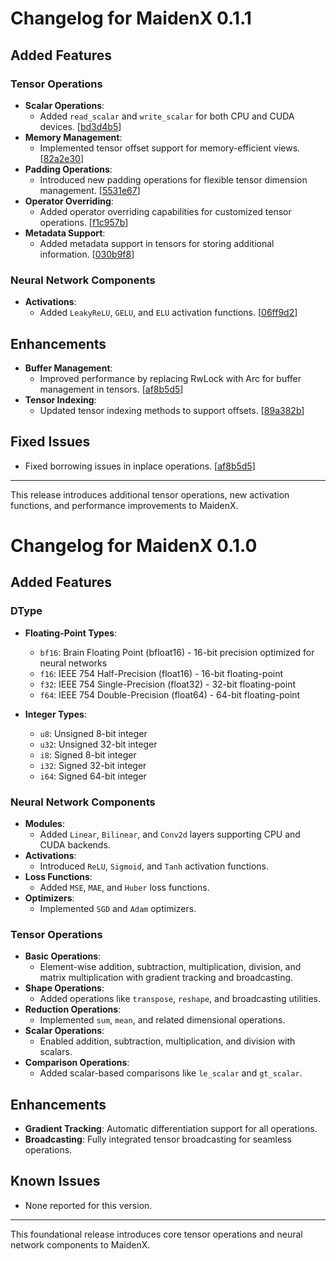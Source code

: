 # Changelog for MaidenX 0.1.1

## Added Features

### Tensor Operations
- **Scalar Operations**:
  - Added `read_scalar` and `write_scalar` for both CPU and CUDA devices. [[bd3d4b5](https://github.com/miniex/maidenx/commit/bd3d4b5)]
- **Memory Management**:
  - Implemented tensor offset support for memory-efficient views. [[82a2e30](https://github.com/miniex/maidenx/commit/82a2e30)]
- **Padding Operations**:
  - Introduced new padding operations for flexible tensor dimension management. [[5531e67](https://github.com/miniex/maidenx/commit/5531e67)]
- **Operator Overriding**:
  - Added operator overriding capabilities for customized tensor operations. [[f1c957b](https://github.com/miniex/maidenx/commit/f1c957b)]
- **Metadata Support**:
  - Added metadata support in tensors for storing additional information. [[030b9f8](https://github.com/miniex/maidenx/commit/030b9f8)]

### Neural Network Components
- **Activations**:
  - Added `LeakyReLU`, `GELU`, and `ELU` activation functions. [[06ff9d2](https://github.com/miniex/maidenx/commit/06ff9d2)]

## Enhancements
- **Buffer Management**:
  - Improved performance by replacing RwLock with Arc for buffer management in tensors. [[af8b5d5](https://github.com/miniex/maidenx/commit/af8b5d5)]
- **Tensor Indexing**:
  - Updated tensor indexing methods to support offsets. [[89a382b](https://github.com/miniex/maidenx/commit/89a382b)]

## Fixed Issues
- Fixed borrowing issues in inplace operations. [[af8b5d5](https://github.com/miniex/maidenx/commit/af8b5d5)]


---

This release introduces additional tensor operations, new activation functions, and performance improvements to MaidenX.

# Changelog for MaidenX 0.1.0

## Added Features

### DType

- **Floating-Point Types**:
  - `bf16`: Brain Floating Point (bfloat16) - 16-bit precision optimized for neural networks
  - `f16`: IEEE 754 Half-Precision (float16) - 16-bit floating-point
  - `f32`: IEEE 754 Single-Precision (float32) - 32-bit floating-point
  - `f64`: IEEE 754 Double-Precision (float64) - 64-bit floating-point

- **Integer Types**:
  - `u8`: Unsigned 8-bit integer
  - `u32`: Unsigned 32-bit integer
  - `i8`: Signed 8-bit integer
  - `i32`: Signed 32-bit integer
  - `i64`: Signed 64-bit integer

### Neural Network Components
- **Modules**:
  - Added `Linear`, `Bilinear`, and `Conv2d` layers supporting CPU and CUDA backends.
- **Activations**:
  - Introduced `ReLU`, `Sigmoid`, and `Tanh` activation functions.
- **Loss Functions**:
  - Added `MSE`, `MAE`, and `Huber` loss functions.
- **Optimizers**:
  - Implemented `SGD` and `Adam` optimizers.

### Tensor Operations
- **Basic Operations**:
  - Element-wise addition, subtraction, multiplication, division, and matrix multiplication with gradient tracking and broadcasting.
- **Shape Operations**:
  - Added operations like `transpose`, `reshape`, and broadcasting utilities.
- **Reduction Operations**:
  - Implemented `sum`, `mean`, and related dimensional operations.
- **Scalar Operations**:
  - Enabled addition, subtraction, multiplication, and division with scalars.
- **Comparison Operations**:
  - Added scalar-based comparisons like `le_scalar` and `gt_scalar`.

## Enhancements
- **Gradient Tracking**: Automatic differentiation support for all operations.
- **Broadcasting**: Fully integrated tensor broadcasting for seamless operations.

## Known Issues
- None reported for this version.

---

This foundational release introduces core tensor operations and neural network components to MaidenX.

